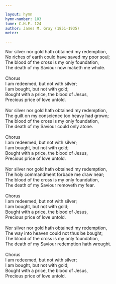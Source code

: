 ```yaml
---

layout: hymn
hymn-number: 103
tune: C.H.F. 124
author: James M. Gray (1851-1935)
meter: 

---
```

Nor silver nor gold hath obtained my redemption,<br>No riches of earth could have saved my poor soul;<br>The blood of the cross is my only foundation,<br>The death of my Saviour now maketh me whole.<br><br>Chorus<br>I am redeemed, but not with silver;<br>I am bought, but not with gold;<br>Bought with a price, the blood of Jesus,<br>Precious price of love untold.<br><br>Nor silver nor gold hath obtained my redemption,<br>The guilt on my conscience too heavy had grown;<br>The blood of the cross is my only foundation,<br>The death of my Saviour could only atone.<br><br>Chorus<br>I am redeemed, but not with silver;<br>I am bought, but not with gold;<br>Bought with a price, the blood of Jesus,<br>Precious price of love untold.<br><br>Nor silver nor gold hath obtained my redemption,<br>The holy commandment forbade me draw near;<br>The blood of the cross is my only foundation,<br>The death of my Saviour removeth my fear.<br><br>Chorus<br>I am redeemed, but not with silver;<br>I am bought, but not with gold;<br>Bought with a price, the blood of Jesus,<br>Precious price of love untold.<br><br>Nor silver nor gold hath obtained my redemption,<br>The way into heaven could not thus be bought;<br>The blood of the cross is my only foundation,<br>The death of my Saviour redemption hath wrought.<br><br>Chorus<br>I am redeemed, but not with silver;<br>I am bought, but not with gold;<br>Bought with a price, the blood of Jesus,<br>Precious price of love untold.<br><br><br>

